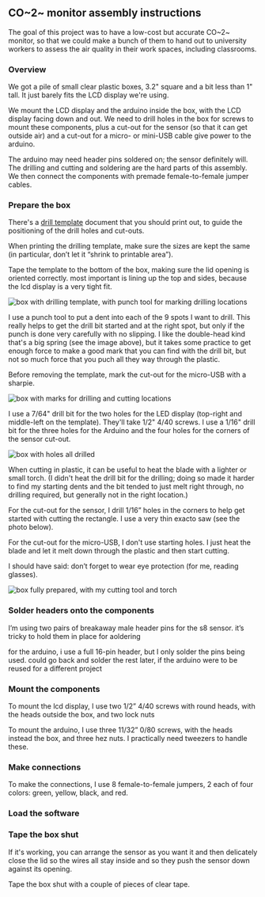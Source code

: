 ## CO~2~ monitor assembly instructions

The goal of this project was to have a low-cost but accurate CO~2~ monitor, so
that we could make a bunch of them to hand out to university workers
to assess the air quality in their work spaces, including classrooms.

### Overview

We got a pile of small clear plastic boxes, 3.2" square and a bit less
than 1" tall. It just barely fits the LCD display we're using.

We mount the LCD display and the arduino inside the box, with the LCD
display facing down and out. We need to drill holes in the box for
screws to mount these components, plus a cut-out for the sensor (so
that it can get outside air) and a cut-out for a micro- or mini-USB
cable give power to the arduino.

The arduino may need header pins soldered on; the sensor definitely
will. The drilling and cutting and soldering are the hard parts of
this assembly. We then connect the components with premade
female-to-female jumper cables.


### Prepare the box

There's a [drill
template](DrillTemplate/co2_monitor_drill_template.pdf) document
that you should print out, to guide the positioning of the drill holes
and cut-outs.

When printing the drilling template, make sure the sizes are kept the
same (in particular, don’t let it “shrink to printable area”).

Tape the template to the bottom of the box, making sure the lid
opening is oriented correctly. most important is lining up the top and
sides, because the lcd display is a very tight fit.

![box with drilling template, with punch tool for marking drilling locations](https://karlduino.org/CO2monitor/docs/pics/01_with_template.jpg)

I use a punch tool to put a dent into each of the 9 spots I want to
drill. This really helps to get the drill bit started and at the right
spot, but only if the punch is done very carefully with no slipping. I
like the double-head kind that's a big spring (see the image above),
but it takes some practice to get enough force to make a good mark
that you can find with the drill bit, but not so much force that you
puch all they way through the plastic.

Before removing the template, mark the cut-out for the micro-USB with
a sharpie.

![box with marks for drilling and cutting locations](https://karlduino.org/CO2monitor/docs/pics/02_with_marks.jpg)

I use a 7/64" drill bit for the two holes for the LED display
(top-right and middle-left on the template). They'll take 1/2" 4/40
screws. I use a 1/16" drill bit for the three holes for the Arduino
and the four holes for the corners of the sensor cut-out.

![box with holes all drilled](https://karlduino.org/CO2monitor/docs/pics/03_drilled.jpg)

When cutting in plastic, it can be useful to heat the blade with a
lighter or small torch. (I didn't heat the drill bit for the drilling;
doing so made it harder to find my starting dents and the bit tended
to just melt right through, no drilling required, but generally not in
the right location.)

For the cut-out for the sensor, I drill 1/16” holes in the corners to
help get started with cutting the rectangle. I use a very thin exacto
saw (see the photo below).

For the cut-out for the micro-USB, I don't use starting holes. I just
heat the blade and let it melt down through the plastic and then start
cutting.

I should have said: don’t forget to wear eye protection (for me,
reading glasses).

![box fully prepared, with my cutting tool and torch](https://karlduino.org/CO2monitor/docs/pics/04_holes_cut.jpg)


### Solder headers onto the components

I’m using two pairs of breakaway male header pins for the s8 sensor. it’s tricky to hold them in place for aoldering

for the arduino, i use a full 16-pin header, but I only solder the pins being used. could go back and solder the rest later, if the arduino were to be reused for a different project



### Mount the components

To mount the lcd display, I use two 1/2” 4/40 screws with round heads, with the heads outside the box, and two lock nuts

To mount the arduino, I use three 11/32” 0/80 screws, with the heads instead the box, and three hez nuts. I practically need tweezers to handle these.



### Make connections

To make the connections, I use 8 female-to-female jumpers, 2 each of four colors: green, yellow, black, and red.



### Load the software



### Tape the box shut

If it's working, you can arrange the sensor as you want it and then
delicately close the lid so the wires all stay inside and so they push
the sensor down against its opening.

Tape the box shut with a couple of pieces of clear tape.
